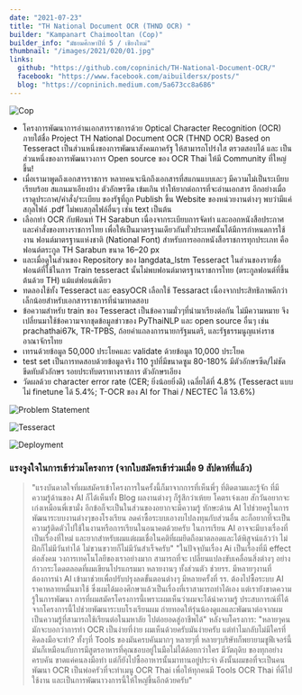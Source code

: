 ```yaml
---
date: "2021-07-23"
title: "TH National Document OCR (THND OCR) "
builder: "Kampanart Chaimooltan (Cop)"
builder_info: "มัธยมศึกษาปีที่ 5 / เชียงใหม่"
thumbnail: "/images/2021/020/01.jpg"
links:
  github: "https://github.com/copninich/TH-National-Document-OCR/"
  facebook: "https://www.facebook.com/aibuildersx/posts/"
  blog: "https://copninich.medium.com/5a673cc8a686"
---
```


![Cop](/images/2021/020/01.jpg)

- โครงการพัฒนาการอ่านเอกสารราชการด้วย Optical Character Recognition (OCR) ภายใต้ชื่อ Project TH National Document OCR (THND OCR) Based on Tesseract เป็นส่วนหนึ่งของการพัฒนาสังคมภาครัฐ ให้สามารถโปร่งใส ตรวตสอบได้ และ เป็นส่วนหนึ่งของการพัฒนาวงการ Open source ของ OCR Thai ให้มี Community ที่ใหญ่ขึ้น!
- เมื่อเรามาพูดถึงเอกสารราชการ หลายคนจะนึกถึงเอกสารที่สแกนแบบเละๆ มีความไม่เป็นระเบียบเรียบร้อย สแกนมาเอียงบ้าง ตัวอักษรซีด เข้มเกิน ทำให้ยากต่อการที่จะอ่านเอกสาร อีกอย่างเมื่อเราดูประกาศ/คำสั่ง/ระเบียบ ของรัฐที่ถูก Publish ขึ้น Website ของหน่วยงานต่างๆ พบว่ามีแค่สกุลไฟล์ .pdf ไม่พบสกุลไฟล์อื่นๆ เช่น text เป็นต้น
- เลือกทำ OCR กับฟ้อนท์ TH Sarabun เนื่องจากระเบียบการจัดทำ และออกหนังสือประกาศและคำสั่งของทางราชการไทย เพื่อให้เป็นมาตรฐานเดียวกันทั่วประเทศนั้นได้มีการกำหนดการใช้งาน ฟอนต์มาตรฐานแห่งชาติ (National Font) สำหรับการออกหนังสือราชการทุกประเภท คือ ฟอนต์ตระกูล TH Sarabun ขนาด 16–20 px
- และเมื่อดูในส่วนของ Repository ของ langdata_lstm Tesseract ในส่วนของรายชื่อฟอนต์ที่ใช้ในการ Train tesseract นั้นไม่พบฟอนต์มาตรฐานราชการไทย (ตระกูลฟอนต์ที่ขึ้นต้นด้วย TH) แม้แต่ฟอนต์เดียว
- ทดลองใช้ทั้ง Tesseract และ easyOCR เลือกใช้ Tessaract เนื่องจากประสิทธิภาพดีกว่าเล็กน้อยสำหรับเอกสารราชการที่นำมาทดสอบ
- ข้อความสำหรับ train ของ Tesseract เป็นข้อความมั่วๆที่นำมาเรียงต่อกัน ไม่มีความหมาย จึงเปลี่ยนมาใช้ข้อความจากชุดข้อมูลข่าวของ PyThaiNLP และ open source อื่นๆ เช่น prachathai67k, TR-TPBS, ถ้อยคำแถลงการนายกรัฐมนตรี, และรัฐธรรมนูญแห่งราชอาณาจักรไทย 
- เทรนด้วยข้อมูล 50,000 ประโยคและ validate ด้วยข้อมูล 10,000 ประโยค
- test set เป็นการทดสอบด้วยข้อมูลจริง 110 รูปที่มีขนาดซูม 80-180% มีตัวอักษรซีด/ไม่ชัด ขีดทับตัวอักษร รอยประทับตราทางราชการ ตัวอักษรเอียง
- วัดผลด้วย character error rate (CER; ยิ่งน้อยยิ่งดี) เฉลี่ยได้ที่ 4.8% (Tesseract แบบไม่ finetune ได้ 5.4%; T-OCR ของ AI for Thai / NECTEC ได้ 13.6%)

![Problem Statement](/images/2021/020/02.jpg)


![Tesseract](/images/2021/020/03.jpg)


![Deployment](/images/2021/020/04.jpg)

### แรงจูงใจในการเข้าร่วมโครงการ (จากใบสมัครเข้าร่วมเมื่อ 9 สัปดาห์ที่แล้ว)

> "แรงบันดาลใจที่ผมสมัครเข้าโครงการในครั้งนี้ก็มาจากการที่เห็นพี่ๆ ที่ติดตามและรู้จัก ที่มีความรู้ด้านของ AI ก็ได้เห็นทั้ง Blog ผลงานต่างๆ ก็รู้สึกว่าเห้ยย โคตรเจ๋งเลย สักวันอยากจะเก่งเหมือนพี่เขามั่ง อีกข้อก็จะเป็นในส่วนของอยากจะมีความรู้ ทักษะด้าน AI ไปช่วยครูในการพัฒนาระบบงานต่างๆของโรงเรียน ลดค่าซื้อระบบเอางบไปลงทุนกับส่วนอื่น ละก็อยากที่จะเป็นความรู้ติดตัวไปใช้ในงานหรือการเรียนในอนาคตด้วยครับ ในการเรียน AI อาจจะมีบางเรื่องที่เป็นเรื่องที่ใหม่ และยากสำหรับผมแต่ผมเชื่อในคติที่ผมยึดถือมาตลอดและได้พิสูจน์แล้วว่า ไม่ฝึกก็ไม่มีวันทำได้ ไม่ขวนขวายก็ไม่มีวันสำเร็จครับ"
> "ในปัจจุบันเรื่อง Ai เป็นเรื่องที่มี effect ต่อสังคม วงการเทคโนโลยีของเราอย่างมาก สามารถที่จะ เปลี่ยนแปลงขับเคลื่อนสิ่งต่างๆ อย่างก้าวกระโดดตลอดที่ผมเขียนโปรแกรมมา หลายงานๆ ทั้งส่วนตัว ช่วยรร. มีหลายๆงานที่ต้องการนำ AI เข้ามาช่วยเพื่อปรับปรุงลดขั้นตอนต่างๆ มีหลายครั้งที่ รร. ต้องไปซื้อระบบ AI ราคาหลายหมื่นมาใช้ ซึ่งผมได้มองศึกษาแล้วเป็นเรื่องที่เราสามารถทำได้เอง แต่เรายังขาดความรู้ในการพัฒนา การที่ผมสมัครโครงการนี้เพราะผมเห็นว่าผมจะได้นำความรู้ ประสบการณ์ที่ได้จากโครงการนี้ไปช่วยพัฒนาระบบโรงเรียนผม ถ่ายทอดให้รุ่นน้องดูแลและพัฒนาต่อจากผม เป็นความรู้ที่สามารถใช้เรียนต่อในมหาลัย ไปต่อยอดสู่อาชีพได้"
> หลังจบโครงการ:
> "หลายๆคนมักจะบอกว่าการทำ OCR เป็นง่ายที่ง่าย ผมเห็นด้วยครับมันง่ายครับ แต่ทำไมกลับไม่มีใครที่คิดลงมือจะทำ? ทั้งๆที่ Tools ของมันครบคันมากๆ หลายๆที่ หลายๆบริษัทก็พยายามชูฟีเจอร์นี้ มันก็เหมือนกับการมีสูตรอาหารที่คุณชอบอยู่ในมือไม่ได้ด้อยกว่าใคร มีวัตถุดิบ ของทุกอย่างครบคัน ขาดแค่คนลงมือทำ แต่ก็ยังไปซื้ออาหารนั้นมาทานอยู่ประจำ ดังนั้นผมขอที่จะเป็นคนพัฒนา OCR เป็นพ่อครัวที่จะทำเมนู OCR Thai เพื่อให้ทุกคนมี Tools OCR Thai ที่ดีไปใช้งาน และเป็นการพัฒนาวงการนี้ให้ใหญ่ขึ้นอีกด้วยครับ"